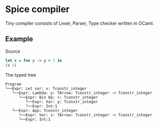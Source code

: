 # Spice compiler

Tiny compiler consists of Lexer, Parser, Type checker written in OCaml.

## Example

Source

```ocaml
let x = fun y -> y + 1 in
(x 1)
```

The typed tree

```
Program
└──Expr: Let var: x: Tconstr_integer
   └──Expr: Lambda: y: TArrow: Tconstr_integer -> Tconstr_integer
      └──Expr: Bin Op: +: Tconstr_integer
         └──Expr: Var: y: Tconstr_integer
         └──Expr: Int:1
   └──Expr: App: Tconstr_integer
      └──Expr: Var: x: TArrow: Tconstr_integer -> Tconstr_integer
      └──Expr: Int:1
```

